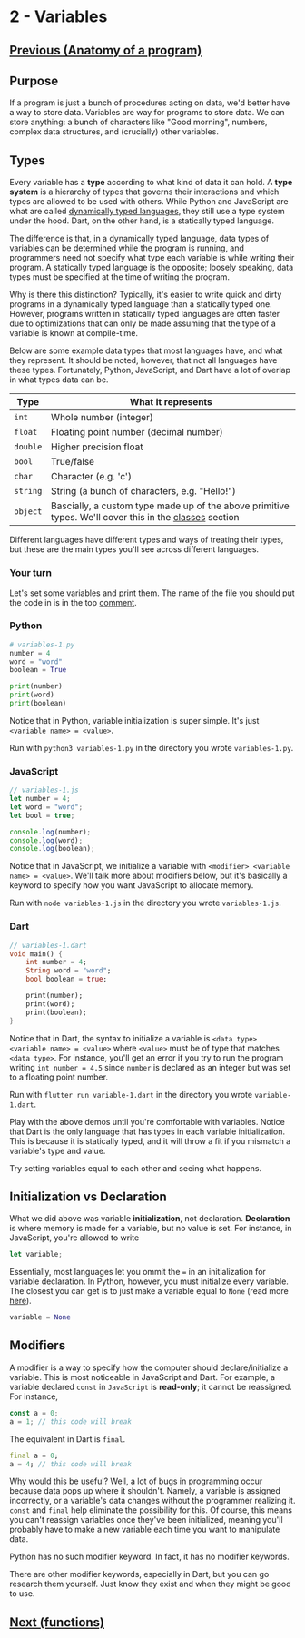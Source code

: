 
# 2 - Variables

## [Previous (Anatomy of a program)](./anatomy-of-a-program.md)

## Purpose

If a program is just a bunch of procedures acting on data, we'd better have a way to store data. Variables are way for programs to store data. We can store anything: a bunch of characters like "Good morning", numbers, complex data structures, and (crucially) other variables.

## Types

Every variable has a **type** according to what kind of data it can hold. A **type system** is a hierarchy of types that governs their interactions and which types are allowed to be used with others. While Python and JavaScript are what are called [dynamically typed languages](https://en.wikipedia.org/wiki/Dynamic_programming_language), they still use a type system under the hood. Dart, on the other hand, is a statically typed language.

The difference is that, in a dynamically typed language, data types of variables can be determined while the program is running, and programmers need not specify what type each variable is while writing their program. A statically typed language is the opposite; loosely speaking, data types must be specified at the time of writing the program.

Why is there this distinction? Typically, it's easier to write quick and dirty programs in a dynamically typed language than a statically typed one. However, programs written in statically typed languages are often faster due to optimizations that can only be made assuming that the type of a variable is known at compile-time.

Below are some example data types that most languages have, and what they represent. It should be noted, however, that not all languages have these types. Fortunately, Python, JavaScript, and Dart have a lot of overlap in what types data can be.

| Type | What it represents |
| ----------- | ----------- |
| `int`      | Whole number (integer) |
| `float` | Floating point number (decimal number) |
| `double` | Higher precision float |
| `bool`   | True/false |
| `char` | Character (e.g. 'c') |
| `string` | String (a bunch of characters, e.g. "Hello!") |
| `object` | Bascially, a custom type made up of the above primitive types. We'll cover this in the [classes](./classes.md) section|

Different languages have different types and ways of treating their types, but these are the main types you'll see across different languages.

### Your turn

Let's set some variables and print them. The name of the file you should put the code in is in the top [comment](https://en.wikipedia.org/wiki/Comment_(computer_programming)).

### Python

```python
# variables-1.py
number = 4
word = "word"
boolean = True

print(number)
print(word)
print(boolean)
```

Notice that in Python, variable initialization is super simple. It's just `<variable name> = <value>`.

Run with `python3 variables-1.py` in the directory you wrote `variables-1.py`.

### JavaScript

```javascript
// variables-1.js
let number = 4;
let word = "word";
let bool = true;

console.log(number);
console.log(word);
console.log(boolean);
```

Notice that in JavaScript, we initialize a variable with `<modifier> <variable name> = <value>`. We'll talk more about modifiers below, but it's basically a keyword to specify how you want JavaScript to allocate memory.

Run with `node variables-1.js` in the directory you wrote `variables-1.js`.

### Dart

```dart
// variables-1.dart
void main() {
    int number = 4;
    String word = "word";
    bool boolean = true;

    print(number);
    print(word);
    print(boolean);
}
```

Notice that in Dart, the syntax to initialize a variable is `<data type> <variable name> = <value>` where `<value>` must be of type that matches `<data type>`. For instance, you'll get an error if you try to run the program writing `int number = 4.5` since `number` is declared as an integer but was set to a floating point number.

Run with `flutter run variable-1.dart` in the directory you wrote `variable-1.dart`.

Play with the above demos until you're comfortable with variables. Notice that Dart is the only language that has types in each variable initialization. This is because it is statically typed, and it will throw a fit if you mismatch a variable's type and value.

Try setting variables equal to each other and seeing what happens.

## Initialization vs Declaration

What we did above was variable **initialization**, not declaration. **Declaration** is where memory is made for a variable, but no value is set. For instance, in JavaScript, you're allowed to write

```JavaScript
let variable;
```

Essentially, most languages let you ommit the `=` in an initialization for variable declaration. In Python, however, you must initialize every variable. The closest you can get is to just make a variable equal to `None` (read more [here](https://realpython.com/null-in-python/)).

```Python
variable = None
```

## Modifiers

A modifier is a way to specify how the computer should declare/initialize a variable. This is most noticeable in JavaScript and Dart. For example, a variable declared `const` in `JavaScript` is **read-only**; it cannot be reassigned. For instance,

```JavaScript
const a = 0;
a = 1; // this code will break
```

The equivalent in Dart is `final`.

```dart
final a = 0;
a = 4; // this code will break
```

Why would this be useful? Well, a lot of bugs in programming occur because data pops up where it shouldn't. Namely, a variable is assigned incorrectly, or a variable's data changes without the programmer realizing it. `const` and `final` help eliminate the possibility for this. Of course, this means you can't reassign variables once they've been initialized, meaning you'll probably have to make a new variable each time you want to manipulate data.

Python has no such modifier keyword. In fact, it has no modifier keywords.

There are other modifier keywords, especially in Dart, but you can go research them yourself. Just know they exist and when they might be good to use.

## [Next (functions)](./functions.md)

